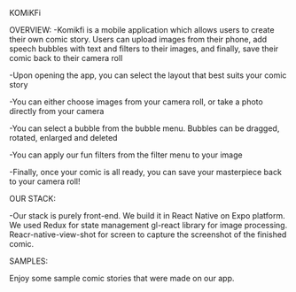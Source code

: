 KOMiKFi

OVERVIEW:
-Komikfi is a mobile application which allows users to create their own comic story. Users can upload images from their phone, add speech bubbles with text and filters to their images, and finally, save their comic back to their camera roll

-Upon opening the app, you can select the layout that best suits your comic story

-You can either choose images from your camera roll, or take a photo directly from your camera

-You can select a bubble from the bubble menu. Bubbles can be dragged, rotated, enlarged and deleted

-You can apply our fun filters from the filter menu to your image

-Finally, once your comic is all ready, you can save your masterpiece back to your camera roll!

OUR STACK:

-Our stack is purely front-end. We build it in React Native on Expo platform. We used Redux for state management gl-react library for image processing. Reacr-native-view-shot for screen to capture the screenshot of the finished comic.

SAMPLES:

Enjoy some sample comic stories that were made on our app.

